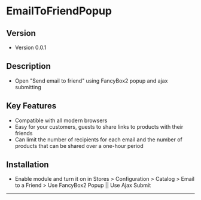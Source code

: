 # EmailToFriendPopup


## Version
* Version 0.0.1


## Description
* Open "Send email to friend" using FancyBox2 popup and ajax submitting


## Key Features
* Compatible with all modern browsers
* Easy for your customers, guests to share links to products with their friends
* Can limit the number of recipients for each email and the number of products that can be shared over a one-hour period


## Installation
* Enable module and turn it on in Stores > Configuration > Catalog > Email to a Friend > Use FancyBox2 Popup || Use Ajax Submit

---